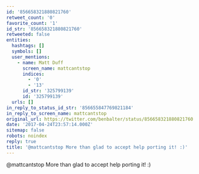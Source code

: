 ```yaml
---
id: '856658321880821760'
retweet_count: '0'
favorite_count: '1'
id_str: '856658321880821760'
retweeted: false
entities:
  hashtags: []
  symbols: []
  user_mentions:
    - name: Matt Duff
      screen_name: mattcantstop
      indices:
        - '0'
        - '13'
      id_str: '325799139'
      id: '325799139'
  urls: []
in_reply_to_status_id_str: '856655847769821184'
in_reply_to_screen_name: mattcantstop
original_url: https://twitter.com/benbalter/status/856658321880821760
date: '2017-04-24T23:57:14.000Z'
sitemap: false
robots: noindex
reply: true
title: '@mattcantstop More than glad to accept help porting it! :)'
---
```


@mattcantstop More than glad to accept help porting it! :)